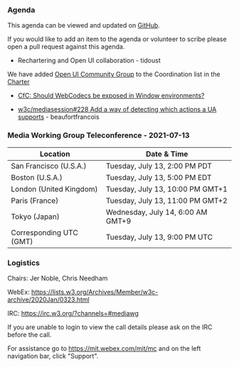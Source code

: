### Agenda

This agenda can be viewed and updated on [GitHub](https://github.com/w3c/media-wg/blob/master/meetings/2021-07-13-Media_Working_Group_Teleconference-agenda.md).

If you would like to add an item to the agenda or volunteer to scribe please open a pull request against this agenda.

* Rechartering and Open UI collaboration - tidoust

We have added [Open UI Community Group](https://open-ui.org/) to the Coordination list in the [Charter](https://w3c.github.io/charter-media-wg/#coordination)

* [CfC: Should WebCodecs be exposed in Window environments?](https://lists.w3.org/Archives/Public/public-media-wg/2021Jun/0004.html)

* [w3c/mediasession#228 Add a way of detecting which actions a UA supports](https://github.com/w3c/mediasession/issues/228) - beaufortfrancois

### Media Working Group Teleconference - 2021-07-13

| Location | Date & Time |
| -------- | ----------- |
| San Francisco (U.S.A.) | Tuesday, July 13, 2:00 PM PDT |
| Boston (U.S.A.) | Tuesday, July 13, 5:00 PM EDT |
| London (United Kingdom) | Tuesday, July 13, 10:00 PM GMT+1 |
| Paris (France) | Tuesday, July 13, 11:00 PM GMT+2 |
| Tokyo (Japan) | Wednesday, July 14, 6:00 AM GMT+9 |
| Corresponding UTC (GMT) | Tuesday, July 13, 9:00 PM UTC |

### Logistics

Chairs: Jer Noble, Chris Needham

WebEx: https://lists.w3.org/Archives/Member/w3c-archive/2020Jan/0323.html

IRC: https://irc.w3.org/?channels=#mediawg

If you are unable to login to view the call details please ask on the IRC before the call.

For assistance go to https://mit.webex.com/mit/mc  and on the left navigation bar, click "Support".

